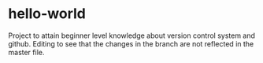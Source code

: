 # hello-world
Project to attain beginner level knowledge about version control system and github.
Editing to see that the changes in the branch are not reflected in the master file.
